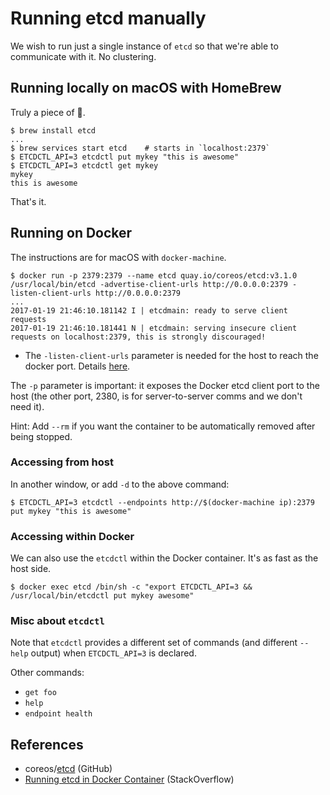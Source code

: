 # Running etcd manually

We wish to run just a single instance of `etcd` so that we're able to communicate with it. No clustering.


## Running locally on macOS with HomeBrew

Truly a piece of 🍰.

```
$ brew install etcd
...
$ brew services start etcd    # starts in `localhost:2379`
$ ETCDCTL_API=3 etcdctl put mykey "this is awesome"
$ ETCDCTL_API=3 etcdctl get mykey
mykey
this is awesome
```

That's it. 


## Running on Docker

The instructions are for macOS with `docker-machine`.

```
$ docker run -p 2379:2379 --name etcd quay.io/coreos/etcd:v3.1.0 /usr/local/bin/etcd -advertise-client-urls http://0.0.0.0:2379 -listen-client-urls http://0.0.0.0:2379
...
2017-01-19 21:46:10.181142 I | etcdmain: ready to serve client requests
2017-01-19 21:46:10.181441 N | etcdmain: serving insecure client requests on localhost:2379, this is strongly discouraged!
```

- The `-listen-client-urls` parameter is needed for the host to reach the docker port. Details [here](http://stackoverflow.com/questions/35577856/running-etcd-in-docker-container).

The `-p` parameter is important: it exposes the Docker etcd client port to the host (the other port, 2380, is for server-to-server comms and we don't need it).

Hint: Add `--rm` if you want the container to be automatically removed after being stopped.

### Accessing from host

In another window, or add `-d` to the above command:

```
$ ETCDCTL_API=3 etcdctl --endpoints http://$(docker-machine ip):2379 put mykey "this is awesome"
```

### Accessing within Docker

We can also use the `etcdctl` within the Docker container. It's as fast as the host side.

```
$ docker exec etcd /bin/sh -c "export ETCDCTL_API=3 && /usr/local/bin/etcdctl put mykey awesome"
```

### Misc about `etcdctl` 

Note that `etcdctl` provides a different set of commands (and different `--help` output) when `ETCDCTL_API=3` is declared.

Other commands:

- `get foo`
- `help`
- `endpoint health`

## References

- coreos/[etcd](https://github.com/coreos/etcd) (GitHub)
- [Running etcd in Docker Container](http://stackoverflow.com/questions/35577856/running-etcd-in-docker-container) (StackOverflow)
